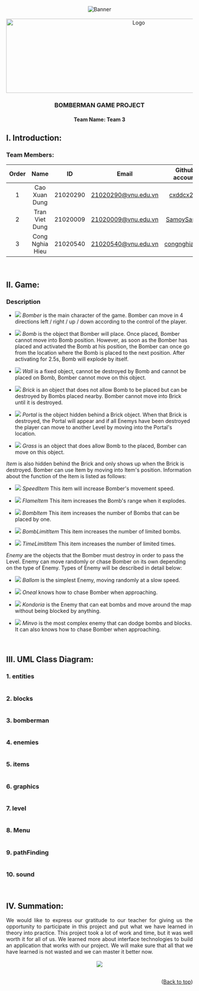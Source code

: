 <div id="top" align="center">
<img src="res/images/DemoBackground.gif" alt="Banner">
</div>



<!-- PROJECT LOGO -->
<br />
<div align="center">
  <a href="https://github.com/SamoySamoy/bomberman-uet">
    <img src="res/images/logo3.png" alt="Logo" width="700" height="200">
  </a>
<h3 align="center">BOMBERMAN GAME PROJECT</h3>
<h4 align="center">Team Name: Team 3</h4>
</div>


<!-- ABOUT THE PROJECT -->

## I. Introduction<a name="Introduction"></a>:

### Team Members:

| Order |         Name          |     ID      |            Email            |                       Github account                                                     |
| :---: | :-------------------: | :---------: | :-------------------------: | :---------------------------------------------------------: |
|   1   | Cao Xuan Dung         | 21020290    |   21020290@vnu.edu.vn       |          [cxddcx271](https://github.com/cxddcx271)          | 
|   2   | Tran Viet Dung        | 21020009    |   21020009@vnu.edu.vn       |          [SamoySamoy](https://github.com/SamoySamoy)        |
|   3   | Cong Nghia Hieu       | 21020540    |   21020540@vnu.edu.vn       |          [congnghiahieu](https://github.com/congnghiahieu)  |      

<!-- Game -->
<br/>

## II. Game<a name="Game"></a>:
### Description

- ![](res/sprites/player_down.png) *Bomber* is the main character of the game. Bomber can move in 4 directions left / right / up / down according to the control of the player. 

- ![](res/sprites/bomb.png) *Bomb* is the object that Bomber will place. Once placed, Bomber cannot move into Bomb position. However, as soon as the Bomber has placed and activated the Bomb at his position, the Bomber can once go from the location where the Bomb is placed to the next position. After activating for 2.5s, Bomb will explode by itself.

- ![](res/sprites/wall.png) *Wall* is a fixed object, cannot be destroyed by Bomb and cannot be placed on Bomb, Bomber cannot move on this object.

- ![](res/sprites/brick.png) *Brick* is an object that does not allow Bomb to be placed but can be destroyed by Bombs placed nearby. Bomber cannot move into Brick until it is destroyed.

- ![](res/sprites/portal.png) *Portal* is the object hidden behind a Brick object. When that Brick is destroyed, the Portal will appear and if all Enemys have been destroyed the player can move to another Level by moving into the Portal's location.

- ![](res/sprites/grass.png)  *Grass* is an object that does allow Bomb to the placed, Bomber can move on this object.

*Item* is also hidden behind the Brick and only shows up when the Brick is destroyed. Bomber can use Item by moving into Item's position. Information about the function of the Item is listed as follows:
- ![](res/sprites/powerup_speed.png) *SpeedItem* This item will increase Bomber's movement speed.

- ![](res/sprites/powerup_flames.png) *FlameItem* This item increases the Bomb's range when it explodes.

- ![](res/sprites/powerup_bombs.png) *BombItem* This item increases the number of Bombs that can be placed by one.

- ![](res/sprites/powerup_flamepass.png) *BombLimitItem* This item increases the number of limited bombs.

- ![](res/sprites/powerup_detonator.png) *TimeLimitItem* This item increases the number of limited times.

*Enemy* are the objects that the Bomber must destroy in order to pass the Level. Enemy can move randomly or chase Bomber on its own depending on the type of Enemy. Types of Enemy will be described in detail below:

- ![](res/sprites/balloom_dead.png) *Ballom* is the simplest Enemy, moving randomly at a slow speed.

- ![](res/sprites/oneal_dead.png) *Oneal* knows how to chase Bomber when approaching.

- ![](res/sprites/kondoria_dead.png) *Kondoria* is the Enemy that can eat bombs and move around the map without being blocked by anything.

- ![](res/sprites/minvo_dead.png) *Minvo* is the most complex enemy that can dodge bombs and blocks. It can also knows how to chase Bomber when approaching.
<br/>

## III. UML Class Diagram<a name="UML-class-diagram"></a>:

<div>
    <h3>1. entities</h3>
    <div align="center">
        <img src="res/UML/entities.png" alt="">
    </div>
    <h3>2. blocks</h3>
    <div align="center">
        <img src="res/UML/blocks.png" alt="">
    </div>
    <h3>3. bomberman</h3>
    <div align="center">
        <img src="res/UML/bomberman.png" alt="">
    </div>
    <h3>4. enemies</h3>
    <div align="center">
        <img src="res/UML/enemies.png" alt="">
    </div>
    <h3>5. items</h3>
    <div align="center">
        <img src="res/UML/items.png" alt="">
    </div>
    <h3>6. graphics</h3>
    <div align="center">
        <img src="res/UML/graphics.png" alt="">
    </div>
	<h3>7. level</h3>
    <div align="center">
        <img src="res/UML/level.png" alt="">
    </div>
	<h3>8. Menu </h3>
    <div align="center">
        <img src="res/UML/menu.png" alt="">
    </div>
	<h3>9. pathFinding</h3>
    <div align="center">
        <img src="res/UML/pathFinding.png" alt="">
    </div>
	<h3>10. sound</h3>
    <div align="center">
        <img src="res/UML/sound.png" alt="">
    </div>
</div>

<br />

## IV. Summation<a name="Summation"></a>:

<div style = "text-align: justify">
We would like to express our gratitude to our teacher for giving us the opportunity to participate in this project
and put what we have learned in theory into practice. This project took a lot of work and time, but it was well worth it 
for all of us. We learned more about interface technologies to build an application that works with our project. 
We will make sure that all that we have learned is not wasted and we can master it better now.
</div>

<br/>
	<div align="center">
        <img src="res/images/thanks.gif">
    </div>
<br/>


<p align="right">(<a href="#top">Back to top</a>)</p>

